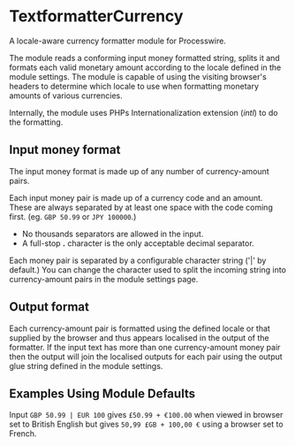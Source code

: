 TextformatterCurrency
=====================

A locale-aware currency formatter module for Processwire.

The module reads a conforming input money formatted string, splits it and formats each valid monetary amount according
to the locale defined in the module settings. The module is capable of using the visiting browser's headers to
determine which locale to use when formatting monetary amounts of various currencies.

Internally, the module uses PHPs Internationalization extension (_intl_) to do the formatting.

Input money format
------------------

The input money format is made up of any number of currency-amount pairs.

Each input money pair is made up of a currency code and an amount. These are always separated by at least one space with the code coming
first. (eg. ```GBP 50.99``` or ```JPY 100000```.)

- No thousands separators are allowed in the input.
- A full-stop __.__ character is the only acceptable decimal separator.

Each money pair is separated by a configurable character string ('|' by default.) You can change the character used to
split the incoming string into currency-amount pairs in the module settings page.


Output format
-------------

Each currency-amount pair is formatted using the defined locale or that supplied by the browser and thus appears
localised in the output of the formatter. If the input text has more than one currency-amount money pair then the output
will join the localised outputs for each pair using the output glue string defined in the module settings.


Examples Using Module Defaults
------------------------------

Input ```GBP 50.99 | EUR 100``` gives ```£50.99 + €100.00``` when viewed in browser set to British English but gives ```50,99 £GB + 100,00 €``` using a browser set to French.

